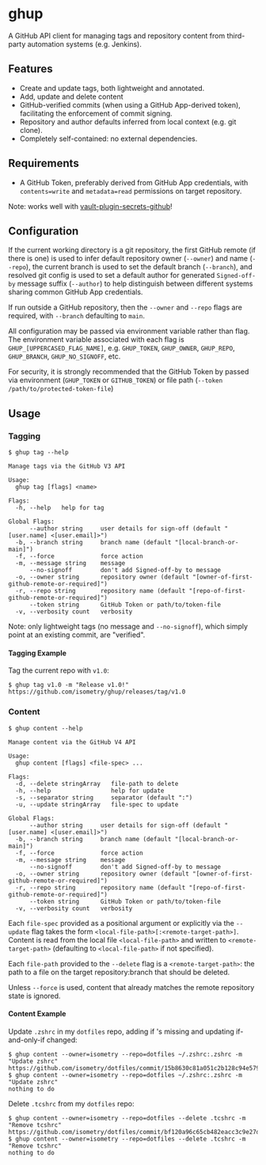 # ghup

A GitHub API client for managing tags and repository content from third-party automation systems (e.g. Jenkins).

## Features

* Create and update tags, both lightweight and annotated.
* Add, update and delete content
* GitHub-verified commits (when using a GitHub App-derived token), facilitating the enforcement of commit signing.
* Repository and author defaults inferred from local context (e.g. git clone).
* Completely self-contained: no external dependencies.

## Requirements

* A GitHub Token, preferably derived from GitHub App credentials, with `contents=write` and `metadata=read` permissions on target repository.

Note: works well with [vault-plugin-secrets-github](https://github.com/martinbaillie/vault-plugin-secrets-github)!

## Configuration

If the current working directory is a git repository, the first GitHub remote (if there is one) is used to infer default repository owner (`--owner`) and name (`--repo`), the current branch is used to set the default branch (`--branch`), and resolved git config is used to set a default author for generated `Signed-off-by` message suffix (`--author`) to help distinguish between different systems sharing common GitHub App credentials.

If run outside a GitHub repository, then the `--owner` and `--repo` flags are required, with `--branch` defaulting to `main`.

All configuration may be passed via environment variable rather than flag. The environment variable associated with each flag is `GHUP_[UPPERCASED_FLAG_NAME]`, e.g. `GHUP_TOKEN`, `GHUP_OWNER`, `GHUP_REPO`, `GHUP_BRANCH`, `GHUP_NO_SIGNOFF`, etc.

For security, it is strongly recommended that the GitHub Token by passed via environment (`GHUP_TOKEN` or `GITHUB_TOKEN`) or file path (`--token /path/to/protected-token-file`)

## Usage

### Tagging

```console
$ ghup tag --help

Manage tags via the GitHub V3 API

Usage:
  ghup tag [flags] <name>

Flags:
  -h, --help   help for tag

Global Flags:
      --author string     user details for sign-off (default "[user.name] <[user.email]>")
  -b, --branch string     branch name (default "[local-branch-or-main]")
  -f, --force             force action
  -m, --message string    message
      --no-signoff        don't add Signed-off-by to message
  -o, --owner string      repository owner (default "[owner-of-first-github-remote-or-required]")
  -r, --repo string       repository name (default "[repo-of-first-github-remote-or-required]")
      --token string      GitHub Token or path/to/token-file
  -v, --verbosity count   verbosity
```

Note: only lightweight tags (no message and `--no-signoff`), which simply point at an existing commit, are "verified".

#### Tagging Example

Tag the current repo with `v1.0`:

```console
$ ghup tag v1.0 -m "Release v1.0!"
https://github.com/isometry/ghup/releases/tag/v1.0
```

### Content

```console
$ ghup content --help

Manage content via the GitHub V4 API

Usage:
  ghup content [flags] <file-spec> ...

Flags:
  -d, --delete stringArray   file-path to delete
  -h, --help                 help for update
  -s, --separator string     separator (default ":")
  -u, --update stringArray   file-spec to update

Global Flags:
      --author string     user details for sign-off (default "[user.name] <[user.email]>")
  -b, --branch string     branch name (default "[local-branch-or-main]")
  -f, --force             force action
  -m, --message string    message
      --no-signoff        don't add Signed-off-by to message
  -o, --owner string      repository owner (default "[owner-of-first-github-remote-or-required]")
  -r, --repo string       repository name (default "[repo-of-first-github-remote-or-required]")
      --token string      GitHub Token or path/to/token-file
  -v, --verbosity count   verbosity
```

Each `file-spec` provided as a positional argument or explicitly via the `--update` flag takes the form `<local-file-path>[:<remote-target-path>]`. Content is read from the local file `<local-file-path>` and written to `<remote-target-path>` (defaulting to `<local-file-path>` if not specified).

Each `file-path` provided to the `--delete` flag is a `<remote-target-path>`: the path to a file on the target repository:branch that should be deleted.

Unless `--force` is used, content that already matches the remote repository state is ignored.

#### Content Example

Update `.zshrc` in my `dotfiles` repo, adding if 's missing and updating if-and-only-if changed:

```console
$ ghup content --owner=isometry --repo=dotfiles ~/.zshrc:.zshrc -m "Update zshrc"
https://github.com/isometry/dotfiles/commit/15b8630c81a051c2b128c94e5796c5d9c2bc8846
$ ghup content --owner=isometry --repo=dotfiles ~/.zshrc:.zshrc -m "Update zshrc"
nothing to do
```

Delete `.tcshrc` from my `dotfiles` repo:

```console
$ ghup content --owner=isometry --repo=dotfiles --delete .tcshrc -m "Remove tcshrc"
https://github.com/isometry/dotfiles/commit/bf120a96c65cb482eacc3c9e27d2d0935d108eca
$ ghup content --owner=isometry --repo=dotfiles --delete .tcshrc -m "Remove tcshrc"
nothing to do
```

